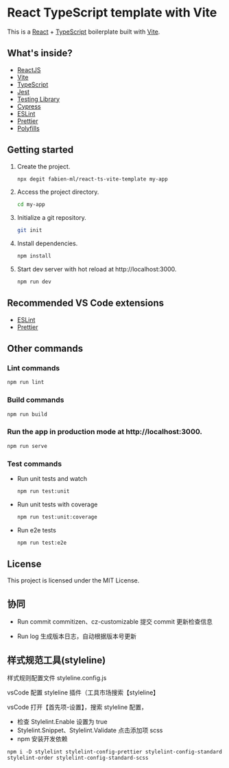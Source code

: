 # React TypeScript template with Vite

This is a [React](https://reactjs.org) + [TypeScript](https://www.typescriptlang.org/) boilerplate built with [Vite](https://vitejs.dev).

## What's inside?

- [ReactJS](https://reactjs.org)
- [Vite](https://vitejs.dev)
- [TypeScript](https://www.typescriptlang.org)
- [Jest](https://jestjs.io)
- [Testing Library](https://testing-library.com)
- [Cypress](https://www.cypress.io)
- [ESLint](https://eslint.org)
- [Prettier](https://prettier.io)
- [Polyfills](https://github.com/vitejs/vite/tree/main/packages/plugin-legacy#readme)

## Getting started

1. Create the project.

   ```bash
   npx degit fabien-ml/react-ts-vite-template my-app
   ```

2. Access the project directory.

   ```bash
   cd my-app
   ```

3. Initialize a git repository.

   ```bash
   git init
   ```

4. Install dependencies.

   ```bash
   npm install
   ```

5. Start dev server with hot reload at http://localhost:3000.
   ```bash
   npm run dev
   ```

## Recommended VS Code extensions

- [ESLint](https://marketplace.visualstudio.com/items?itemName=dbaeumer.vscode-eslint)
- [Prettier](https://marketplace.visualstudio.com/items?itemName=esbenp.prettier-vscode)

## Other commands

### Lint commands

```bash
npm run lint
```

### Build commands

```bash
npm run build
```

### Run the app in production mode at http://localhost:3000.

```bash
npm run serve
```

### Test commands

- Run unit tests and watch
  ```bash
  npm run test:unit
  ```
- Run unit tests with coverage
  ```bash
  npm run test:unit:coverage
  ```
- Run e2e tests
  ```bash
  npm run test:e2e
  ```

## License

This project is licensed under the MIT License.

## 协同

- Run commit
  commitizen、cz-customizable 提交 commit 更新检查信息

- Run log
  生成版本日志，自动根据版本号更新

## 样式规范工具(styleline)

样式规则配置文件 styleline.config.js

vsCode 配置 styleline 插件（工具市场搜索【styleline<Official Stylelint extension for Visual Studio Code>】

vsCode 打开【首先项-设置】，搜索 styleline 配置，

- 检查 Stylelint.Enable 设置为 true
- Stylelint.Snippet、Stylelint.Validate 点击添加项 scss
- npm 安装开发依赖

```
npm i -D stylelint stylelint-config-prettier stylelint-config-standard stylelint-order stylelint-config-standard-scss
```
